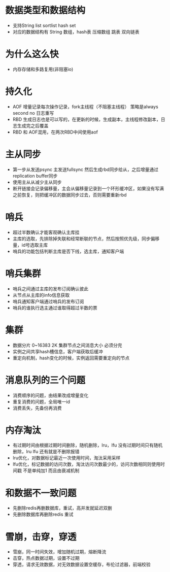 # 数据类型和数据结构
- 支持String list sortlist hash set
- 对应的数据结构有 String 数组，hash表 压缩数组 跳表 双向链表

# 为什么这么快
- 内存存储和多路复用(非阻塞io)

# 持久化
- AOF 增量记录每次操作记录，fork主线程（不阻塞主线程） 策略是always second no 日志重写
- RBD 生成日志也是可以写的，在更新的时候，生成副本，主线程修改副本，日志生成完之后覆盖
- RBD 和 AOF混用，在两次RBD中间使用aof

# 主从同步
- 第一步从发送psync 主发送fullsync 然后生成rbd同步给从，之后增量通过replication buffer同步
- 使用主从从减少主从同步
- 断开链接会记录偏移量，主会从偏移量记录到一个环形缓冲区，如果没有写满之前恢复，则把缓冲区的数据同步过去，否则需要重新rbd

# 哨兵
- 超过半数确认才能客观确认主库挂
- 主库的选取，先排除掉失联和经常断联的节点，然后按照优先级，同步偏移量，id号选取主库
- 哨兵的功能包括判断主库是否下线，选主库，通知客户端

# 哨兵集群
- 哨兵之间通过主库的发布订阅确认彼此
- 从节点从主库的info信息获取
- 哨兵通知客户端通过哨兵的发布订阅
- 哨兵的谁执行选主通过谁取得超过半数的票

# 集群
- 数据分片  0~16383 2K 集群节点之间消息大小 必须分完
- 实例之间共享hash槽信息，客户端获取后缓冲
- 重定向机制，hash变化的时候，实例返回需要重定向的节点

# 消息队列的三个问题
- 消费顺序的问题，由结果改成增量变化
- 重复消费的问题，全局唯一id
- 消费丢失，先备份再消费

# 内存淘汰
- 有过期时间由根据过期时间删除，随机删除，lru，lfu 没有过期时间只有随机删除，lru lfu 还有就是不删除报错
- lru优化，对数据标记最近一次使用时间，淘汰采用采样
- lfu优化，标记数据的访问次数，淘汰访问次数最少的，访问次数相同则使用时间戳 不是单纯加1 而且由衰减机制

# 和数据不一致问题
- 先删除redis再删数据库，重试，高并发就延迟双删
- 先删除数据库再删除redis 重试

# 雪崩，击穿，穿透
- 雪崩，同一时间失效，增加随机过期，熔断降流
- 击穿，热点数据过期，设置不过期
- 穿透，请求无效数据，对无效数据设置空缓存，布伦过滤器，前端校验